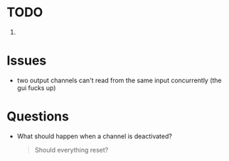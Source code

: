 TODO
==========
1. 

Issues
==========
* two output channels can't read from the same input concurrently (the
gui fucks up)

Questions
==========
* What should happen when a channel is deactivated?
	> Should everything reset?
